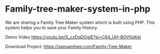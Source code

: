 # Family-tree-maker-system-in-php
We are sharing a Family Tree Maker system which is built using PHP. This system helps you to save your Family History. 

Demo Video
https://youtu.be/S_czDqDOgiE?si=C64_UH-BOVfizKet

Download Project:
https://sanuamhee.com/Family-Tree-Maker
